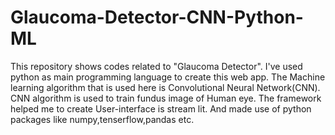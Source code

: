 # Glaucoma-Detector-CNN-Python-ML
This repository shows codes related to "Glaucoma Detector". I've used python as main programming language to create this web app. The Machine learning algorithm that is used here is Convolutional Neural Network(CNN). CNN algorithm is used to train fundus image of Human eye. The framework helped me to create User-interface is stream lit. And made use of python packages like numpy,tenserflow,pandas etc. 
